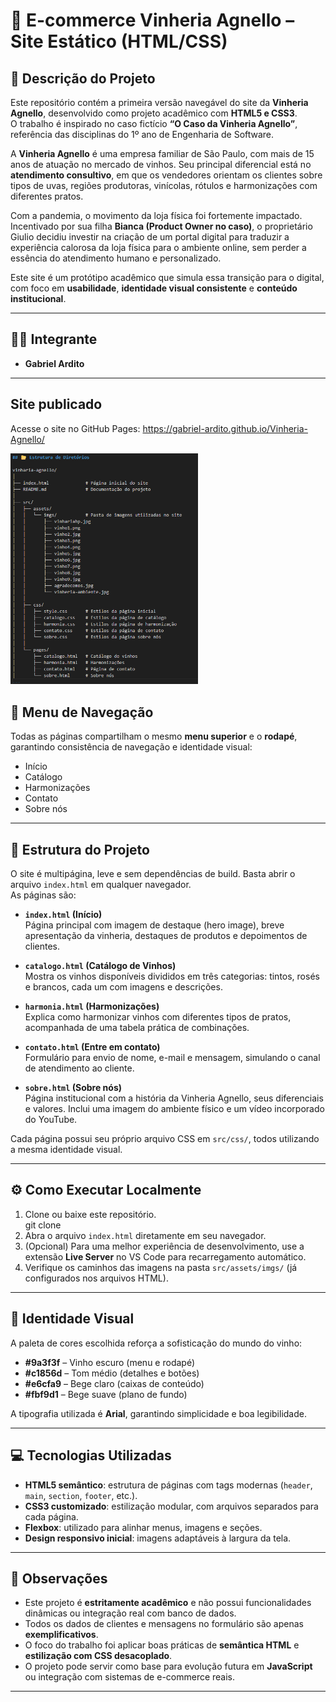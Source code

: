 # 🍷 E-commerce Vinheria Agnello – Site Estático (HTML/CSS)

## 📖 Descrição do Projeto
Este repositório contém a primeira versão navegável do site da **Vinheria Agnello**, desenvolvido como projeto acadêmico com **HTML5 e CSS3**.  
O trabalho é inspirado no caso fictício **“O Caso da Vinheria Agnello”**, referência das disciplinas do 1º ano de Engenharia de Software.

A **Vinheria Agnello** é uma empresa familiar de São Paulo, com mais de 15 anos de atuação no mercado de vinhos. Seu principal diferencial está no **atendimento consultivo**, em que os vendedores orientam os clientes sobre tipos de uvas, regiões produtoras, vinícolas, rótulos e harmonizações com diferentes pratos.  

Com a pandemia, o movimento da loja física foi fortemente impactado. Incentivado por sua filha **Bianca (Product Owner no caso)**, o proprietário Giulio decidiu investir na criação de um portal digital para traduzir a experiência calorosa da loja física para o ambiente online, sem perder a essência do atendimento humano e personalizado.  

Este site é um protótipo acadêmico que simula essa transição para o digital, com foco em **usabilidade**, **identidade visual consistente** e **conteúdo institucional**.

---

## 👨‍💻 Integrante
- **Gabriel Ardito**

---

## Site publicado
Acesse o site no GitHub Pages: https://gabriel-ardito.github.io/Vinheria-Agnello/

<img src="src/assets/imgs/estrutura.png" alt="Imagem da vinheria" width="300">

## 🧭 Menu de Navegação
Todas as páginas compartilham o mesmo **menu superior** e o **rodapé**, garantindo consistência de navegação e identidade visual:
- Início
- Catálogo
- Harmonizações
- Contato
- Sobre nós

---

## 📂 Estrutura do Projeto
O site é multipágina, leve e sem dependências de build. Basta abrir o arquivo `index.html` em qualquer navegador.  
As páginas são:

- **`index.html` (Início)**  
  Página principal com imagem de destaque (hero image), breve apresentação da vinheria, destaques de produtos e depoimentos de clientes.

- **`catalogo.html` (Catálogo de Vinhos)**  
  Mostra os vinhos disponíveis divididos em três categorias: tintos, rosés e brancos, cada um com imagens e descrições.

- **`harmonia.html` (Harmonizações)**  
  Explica como harmonizar vinhos com diferentes tipos de pratos, acompanhada de uma tabela prática de combinações.

- **`contato.html` (Entre em contato)**  
  Formulário para envio de nome, e-mail e mensagem, simulando o canal de atendimento ao cliente.

- **`sobre.html` (Sobre nós)**  
  Página institucional com a história da Vinheria Agnello, seus diferenciais e valores. Inclui uma imagem do ambiente físico e um vídeo incorporado do YouTube.

Cada página possui seu próprio arquivo CSS em `src/css/`, todos utilizando a mesma identidade visual.

---

## ⚙️ Como Executar Localmente
1. Clone ou baixe este repositório.  
   git clone <url-do-repositorio>
2. Abra o arquivo `index.html` diretamente em seu navegador.  
3. (Opcional) Para uma melhor experiência de desenvolvimento, use a extensão **Live Server** no VS Code para recarregamento automático.  
4. Verifique os caminhos das imagens na pasta `src/assets/imgs/` (já configurados nos arquivos HTML).

---

## 🎨 Identidade Visual
A paleta de cores escolhida reforça a sofisticação do mundo do vinho:  
- **#9a3f3f** – Vinho escuro (menu e rodapé)  
- **#c1856d** – Tom médio (detalhes e botões)  
- **#e6cfa9** – Bege claro (caixas de conteúdo)  
- **#fbf9d1** – Bege suave (plano de fundo)  

A tipografia utilizada é **Arial**, garantindo simplicidade e boa legibilidade.

---

## 💻 Tecnologias Utilizadas
- **HTML5 semântico**: estrutura de páginas com tags modernas (`header`, `main`, `section`, `footer`, etc.).  
- **CSS3 customizado**: estilização modular, com arquivos separados para cada página.  
- **Flexbox**: utilizado para alinhar menus, imagens e seções.  
- **Design responsivo inicial**: imagens adaptáveis à largura da tela.  

---

## 📌 Observações
- Este projeto é **estritamente acadêmico** e não possui funcionalidades dinâmicas ou integração real com banco de dados.  
- Todos os dados de clientes e mensagens no formulário são apenas **exemplificativos**.  
- O foco do trabalho foi aplicar boas práticas de **semântica HTML** e **estilização com CSS desacoplado**.  
- O projeto pode servir como base para evolução futura em **JavaScript** ou integração com sistemas de e-commerce reais.

---
